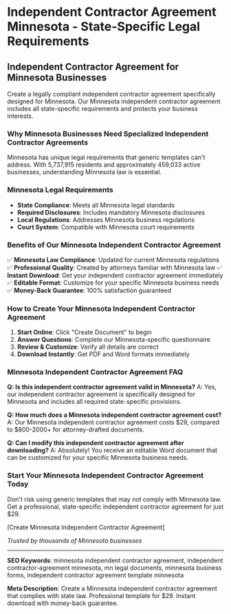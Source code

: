 # Independent Contractor Agreement Minnesota - State-Specific Legal Requirements

## Independent Contractor Agreement for Minnesota Businesses

Create a legally compliant independent contractor agreement specifically designed for Minnesota. Our Minnesota independent contractor agreement includes all state-specific requirements and protects your business interests.

### Why Minnesota Businesses Need Specialized Independent Contractor Agreements

Minnesota has unique legal requirements that generic templates can't address. With 5,737,915 residents and approximately 459,033 active businesses, understanding Minnesota law is essential.

### Minnesota Legal Requirements

- **State Compliance**: Meets all Minnesota legal standards
- **Required Disclosures**: Includes mandatory Minnesota disclosures
- **Local Regulations**: Addresses Minnesota business regulations
- **Court System**: Compatible with Minnesota court requirements

### Benefits of Our Minnesota Independent Contractor Agreement

✅ **Minnesota Law Compliance**: Updated for current Minnesota regulations
✅ **Professional Quality**: Created by attorneys familiar with Minnesota law
✅ **Instant Download**: Get your independent contractor agreement immediately
✅ **Editable Format**: Customize for your specific Minnesota business needs
✅ **Money-Back Guarantee**: 100% satisfaction guaranteed

### How to Create Your Minnesota Independent Contractor Agreement

1. **Start Online**: Click "Create Document" to begin
2. **Answer Questions**: Complete our Minnesota-specific questionnaire
3. **Review & Customize**: Verify all details are correct
4. **Download Instantly**: Get PDF and Word formats immediately

### Minnesota Independent Contractor Agreement FAQ

**Q: Is this independent contractor agreement valid in Minnesota?**
A: Yes, our independent contractor agreement is specifically designed for Minnesota and includes all required state-specific provisions.

**Q: How much does a Minnesota independent contractor agreement cost?**
A: Our Minnesota independent contractor agreement costs $29, compared to $800-2000+ for attorney-drafted documents.

**Q: Can I modify this independent contractor agreement after downloading?**
A: Absolutely! You receive an editable Word document that can be customized for your specific Minnesota business needs.

### Start Your Minnesota Independent Contractor Agreement Today

Don't risk using generic templates that may not comply with Minnesota law. Get a professional, state-specific independent contractor agreement for just $29.

[Create Minnesota Independent Contractor Agreement]

_Trusted by thousands of Minnesota businesses_

---

**SEO Keywords**: minnesota independent contractor agreement, independent contractor-agreement minnesota, mn legal documents, minnesota business forms, independent contractor agreement template minnesota

**Meta Description**: Create a Minnesota independent contractor agreement that complies with state law. Professional template for $29. Instant download with money-back guarantee.
